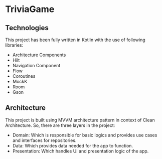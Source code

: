 # TriviaGame

## Technologies
This project has been fully written in Kotlin with the use of following libraries:
- Architecture Components
- Hilt
- Navigation Component
- Flow
- Coroutines
- MockK
- Room
- Gson

## Architecture
This project is built using MVVM architecture pattern in context of Clean Architecture. So, there are three layers in the project:
- Domain: Which is responsible for basic logics and provides use cases and interfaces for repositories.
- Data: Which provides data needed for the app to function.
- Presentation: Which handles UI and presentation logic of the app.

